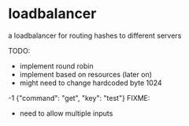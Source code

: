 # loadbalancer
a loadbalancer for routing hashes to different servers

TODO:
  - implement round robin
  - implement based on resources (later on)
  - might need to change hardcoded byte 1024

-1 {"command": "get", "key": "test"}
FIXME:
  - need to allow multiple inputs
